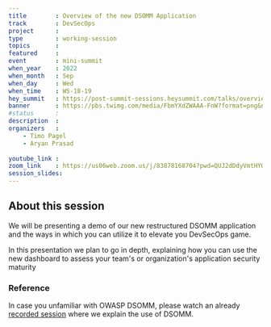 ```yaml
---
title        : Overview of the new DSOMM Application
track        : DevSecOps
project      : 
type         : working-session
topics       : 
featured     :
event        : mini-summit
when_year    : 2022
when_month   : Sep
when_day     : Wed
when_time    : WS-18-19
hey_summit   : https://post-summit-sessions.heysummit.com/talks/overview-of-the-new-dsomm-application/
banner       : https://pbs.twimg.com/media/FbmYXdZWAAA-FnW?format=png&name=small
#status      : 
description  :
organizers   :
    - Timo Pagel
    - Aryan Prasad
       
youtube_link : 
zoom_link    : https://us06web.zoom.us/j/83878168704?pwd=QUJ2dDdyVmtHYURlOW9wOHRYZ0RoZz09
session_slides:
---
```




## About this session

We will be presenting a demo of our new restructured DSOMM application and the ways in which you can utilize it to elevate you DevSecOps game.

In this presentation we plan to go in depth, explaining how you can use the new dashboard to assess your team's or organization's application security maturity

### Reference

In case you unfamiliar with OWASP DSOMM, please watch an already [recorded session](https://www.youtube.com/watch?app=desktop&v=lLMLGIzl56M) where we explain the use of DSOMM.
